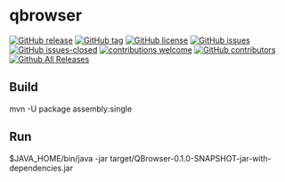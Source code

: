 # qbrowser

<!---
[![start with why](https://img.shields.io/badge/start%20with-why%3F-brightgreen.svg?style=flat)](http://www.ted.com/talks/simon_sinek_how_great_leaders_inspire_action)
--->
[![GitHub release](https://img.shields.io/github/release/elbosso/qbrowser/all.svg?maxAge=1)](https://GitHub.com/elbosso/qbrowser/releases/)
[![GitHub tag](https://img.shields.io/github/tag/elbosso/qbrowser.svg)](https://GitHub.com/elbosso/qbrowser/tags/)
[![GitHub license](https://img.shields.io/github/license/elbosso/qbrowser.svg)](https://github.com/elbosso/qbrowser/blob/master/LICENSE)
[![GitHub issues](https://img.shields.io/github/issues/elbosso/qbrowser.svg)](https://GitHub.com/elbosso/qbrowser/issues/)
[![GitHub issues-closed](https://img.shields.io/github/issues-closed/elbosso/qbrowser.svg)](https://GitHub.com/elbosso/qbrowser/issues?q=is%3Aissue+is%3Aclosed)
[![contributions welcome](https://img.shields.io/badge/contributions-welcome-brightgreen.svg?style=flat)](https://github.com/elbosso/qbrowser/issues)
[![GitHub contributors](https://img.shields.io/github/contributors/elbosso/qbrowser.svg)](https://GitHub.com/elbosso/qbrowser/graphs/contributors/)
[![Github All Releases](https://img.shields.io/github/downloads/elbosso/qbrowser/total.svg)](https://github.com/elbosso/qbrowser)

## Build
mvn -U package assembly:single

## Run
$JAVA_HOME/bin/java -jar target/QBrowser-0.1.0-SNAPSHOT-jar-with-dependencies.jar
